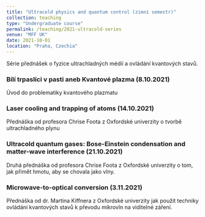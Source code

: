 ```yaml
---
title: "Ultracold physics and quantum control (zimní semestr)"
collection: teaching
type: "Undergraduate course"
permalink: /teaching/2021-ultracold-series
venue: "MFF UK"
date: 2021-10-01
location: "Praha, Czechia"
---
```


Série přednášek o fyzice ultrachladných médií a ovládání kvantových stavů.

### Bílí trpaslíci v pasti aneb Kvantové plazma (8.10.2021)
Úvod do problematiky kvantového plazmatu

### Laser cooling and trapping of atoms (14.10.2021)
Přednáška od profesora Chrise Foota z Oxfordské univerzity o tvorbě ultrachladného plynu

### Ultracold quantum gases: Bose-Einstein condensation and matter-wave interference (21.10.2021)
Druhá přednáška od profesora Chrise Foota z Oxfordské univerzity o tom, jak přimět hmotu, aby se chovala jako vlny.

### Microwave-to-optical conversion (3.11.2021)
Přednáška od dr. Martina Kiffnera z Oxfordské univerzity jak použít techniky ovládání kvantových stavů k převodu mikrovln na viditelné záření.
